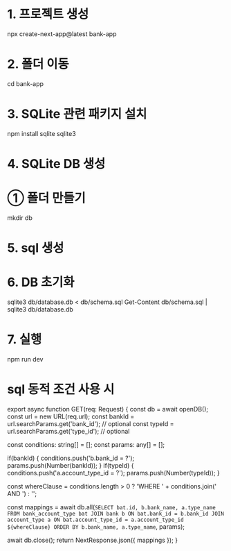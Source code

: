 # 1. 프로젝트 생성
npx create-next-app@latest bank-app

# 2. 폴더 이동
cd bank-app

# 3. SQLite 관련 패키지 설치
npm install sqlite sqlite3

# 4. SQLite DB 생성
# ① 폴더 만들기
mkdir db

# 5. sql 생성

# 6. DB 초기화
sqlite3 db/database.db < db/schema.sql
Get-Content db/schema.sql | sqlite3 db/database.db

# 7. 실행
npm run dev

# ##################################################
# sql 동적 조건 사용 시
export async function GET(req: Request) {
  const db = await openDB();
  const url = new URL(req.url);
  const bankId = url.searchParams.get('bank_id'); // optional
  const typeId = url.searchParams.get('type_id'); // optional

  const conditions: string[] = [];
  const params: any[] = [];

  if(bankId) {
    conditions.push('b.bank_id = ?');
    params.push(Number(bankId));
  }
  if(typeId) {
    conditions.push('a.account_type_id = ?');
    params.push(Number(typeId));
  }

  const whereClause = conditions.length > 0 ? 'WHERE ' + conditions.join(' AND ') : '';

  const mappings = await db.all(`
    SELECT bat.id, b.bank_name, a.type_name
    FROM bank_account_type bat
    JOIN bank b ON bat.bank_id = b.bank_id
    JOIN account_type a ON bat.account_type_id = a.account_type_id
    ${whereClause}
    ORDER BY b.bank_name, a.type_name
  `, params);

  await db.close();
  return NextResponse.json({ mappings });
}
